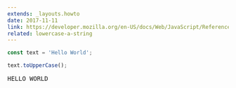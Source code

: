 ```yaml
---
extends: _layouts.howto
date: 2017-11-11
link: https://developer.mozilla.org/en-US/docs/Web/JavaScript/Reference/Global_Objects/String/toUpperCase
related: lowercase-a-string
---
```



```javascript
const text = 'Hello World';

text.toUpperCase();
```

<pre class="output">HELLO WORLD</pre>
